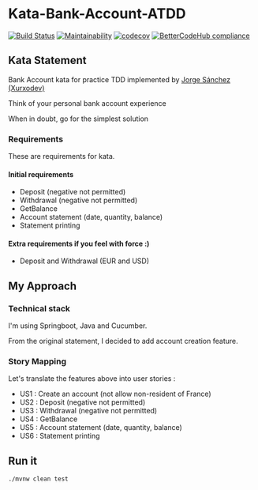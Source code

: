 # Kata-Bank-Account-ATDD

[![Build Status](https://travis-ci.org/newlight77/kata-bank-account-atdd.svg?branch=master)](https://travis-ci.org/newlight77/kata-bank-account-atdd)
[![Maintainability](https://api.codeclimate.com/v1/badges/5215148bf0b74c26470a/maintainability)](https://codeclimate.com/github/newlight77/kata-bank-account-bdd/maintainability)
[![codecov](https://codecov.io/gh/newlight77/kata-bank-account-atdd/branch/master/graph/badge.svg)](https://codecov.io/gh/newlight77/kata-bank-account-atdd)
[![BetterCodeHub compliance](https://bettercodehub.com/edge/badge/newlight77/kata-bank-account-atdd?branch=master)](https://bettercodehub.com/)

## Kata Statement

Bank Account kata for practice TDD implemented by [Jorge Sánchez (Xurxodev)](https://github.com/xurxodev/Bank-Account-Kata/blob/master/README.md)

Think of your personal bank account experience

When in doubt, go for the simplest solution

### Requirements

These are requirements for kata.

#### Initial requirements

* Deposit (negative not permitted)
* Withdrawal (negative not permitted)  
* GetBalance  
* Account statement (date, quantity, balance) 
* Statement printing 

#### Extra requirements if you feel with force :)

* Deposit and Withdrawal (EUR and USD)

## My Approach

### Technical stack 

I'm using Springboot, Java and Cucumber. 

From the original statement, I decided to add account creation feature.

### Story Mapping

Let's translate the features above into user stories :

* US1 : Create an account (not allow non-resident of France)
* US2 : Deposit (negative not permitted)
* US3 : Withdrawal (negative not permitted)  
* US4 : GetBalance  
* US5 : Account statement (date, quantity, balance) 
* US6 : Statement printing

## Run it

```bash
./mvnw clean test
```

